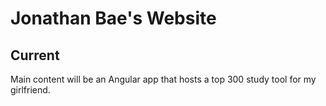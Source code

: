# Jonathan Bae's Website

## Current
Main content will be an Angular app that hosts a top 300 study tool for my girlfriend. 